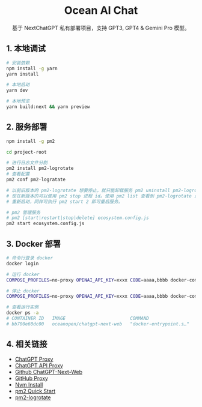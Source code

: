 <div align="center">

<h1 align="center">Ocean AI Chat</h1>

基于 NextChatGPT 私有部署项目，支持 GPT3, GPT4 & Gemini Pro 模型。

</div>

## 1. 本地调试

```bash
# 安装依赖
npm install -g yarn
yarn install

# 本地启动
yarn dev

# 本地预览
yarn build:next && yarn preview
```

## 2. 服务部署

```bash
npm install -g pm2

cd project-root

# 进行日志文件分割
pm2 install pm2-logrotate
# 查看配置
pm2 conf pm2-logratate

# 以前旧版本的 pm2-logrotate 想要停止，就只能卸载服务 pm2 uninstall pm2-logrotate。
# 现在新版本的可以使用 pm2 stop 进程 id。使用 pm2 list 查看到 pm2-logrotate 进程 id 为 2，执行 pm2 stop 2 即可停止服务。
# 重新启动，同样可执行 pm2 start 2 即可重启服务。

# pm2 管理服务
# pm2 [start|restart|stop|delete] ecosystem.config.js
pm2 start ecosystem.config.js
```

## 3. Docker 部署

```bash
# 命令行登录 docker
docker login

# 运行 docker
COMPOSE_PROFILES=no-proxy OPENAI_API_KEY=xxxx CODE=aaaa,bbbb docker-compose up -d

# 停止 docker
COMPOSE_PROFILES=no-proxy OPENAI_API_KEY=xxxx CODE=aaaa,bbbb docker-compose stop

# 查看运行实例
docker ps -a
# CONTAINER ID   IMAGE                        COMMAND                   CREATED          STATUS                      PORTS     NAMES
# bb700e60dc00   oceanopen/chatgpt-next-web   "docker-entrypoint.s…"   12 minutes ago   Exited (0) 48 seconds ago             chatgpt-next-web
```

## 4. 相关链接

- [ChatGPT Proxy](https://bewildcard.com/api)
- [ChatGPT API Proxy](https://2233.ai/api)
- [Github ChatGPT-Next-Web](https://github.com/ChatGPTNextWeb/ChatGPT-Next-Web)
- [GitHub Proxy](https://ghgo.xyz/)
- [Nvm Install](https://github.com/nvm-sh/nvm)
- [pm2 Quick Start](https://pm2.keymetrics.io/docs/usage/quick-start/)
- [pm2-logrotate](https://github.com/keymetrics/pm2-logrotate#configure)
